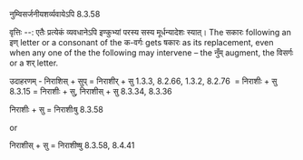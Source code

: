 

 नुम्विसर्जनीयशर्व्यवायेऽपि 8.3.58 


वृत्तिः --: एतैः प्रत्येकं व्यवधानेऽपि इण्कुभ्यां परस्य सस्य मूर्धन्यादेशः स्यात्। The सकारः following an इण् letter or a consonant of the क-वर्गः gets षकारः as its replacement, even when any one of the the following may intervene – the नुँम् augment, the विसर्गः or a शर् letter. 


उदाहरणम् - निराशिस् + सुप् = निराशीर् + सु 1.3.3, 8.2.66, 1.3.2, 8.2.76  = निराशीः + सु 8.3.15 = निराशीः + सु, निराशीस् + सु 8.3.34, 8.3.36 


निराशीः + सु = निराशीःषु 8.3.58 


or 


निराशीस् + सु = निराशीष्षु 8.3.58, 8.4.41 


